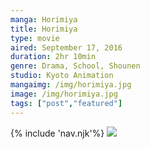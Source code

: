 ```yaml
--- 
manga: Horimiya
title: Horimiya
type: movie
aired: September 17, 2016
duration: 2hr 10min
genre: Drama, School, Shounen
studio: Kyoto Animation
mangaimg: /img/horimiya.jpg 
image: /img/horimiya.jpg 
tags: ["post","featured"]
---
```

<link rel="stylesheet" href="/style/style.css">
{% include 'nav.njk'%}
<img src="/img/Horimiya.jpg" class="blog-image">

